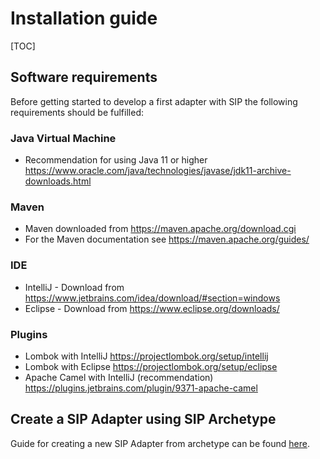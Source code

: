 # Installation guide

[TOC]

## Software requirements

Before getting started to develop a first adapter with SIP the following requirements should be fulfilled:

### Java Virtual Machine

- Recommendation for using Java 11 or higher <https://www.oracle.com/java/technologies/javase/jdk11-archive-downloads.html>

### Maven

- Maven downloaded from <https://maven.apache.org/download.cgi>
- For the Maven documentation see <https://maven.apache.org/guides/>

### IDE

- IntelliJ - Download from <https://www.jetbrains.com/idea/download/#section=windows>
- Eclipse - Download from <https://www.eclipse.org/downloads/>

### Plugins

- Lombok with IntelliJ <https://projectlombok.org/setup/intellij>
- Lombok with Eclipse <https://projectlombok.org/setup/eclipse>
- Apache Camel with IntelliJ (recommendation) <https://plugins.jetbrains.com/plugin/9371-apache-camel>

## Create a SIP Adapter using SIP Archetype

Guide for creating a new SIP Adapter from archetype can be found [here](https://ikor-gmbh.github.io/sip-framework/archetype/).




